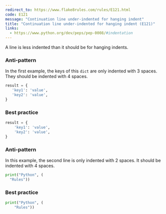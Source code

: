 ```yaml
---
redirect_to: https://www.flake8rules.com/rules/E121.html
code: E121
message: "Continuation line under-indented for hanging indent"
title: "Continuation line under-indented for hanging indent (E121)"
links:
  - https://www.python.org/dev/peps/pep-0008/#indentation
---
```


A line is less indented than it should be for hanging indents.

### Anti-pattern

In the first example, the keys of this `dict` are only indented with 3 spaces. They should be indented with 4 spaces.

```python
result = {
   'key1': 'value',
   'key2': 'value',
}
```

### Best practice

```python
result = {
    'key1': 'value',
    'key2': 'value',
}
```

### Anti-pattern

In this example, the second line is only indented with 2 spaces. It should be indented with 4 spaces.

```python
print("Python", (
  "Rules"))
```

### Best practice

```python
print("Python", (
    "Rules"))
```
